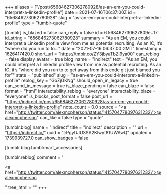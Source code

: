 +++
aliases = ["/post/656846273062780928/as-an-em-you-could-interpret-a-linkedin-profile"]
date = 2021-07-16T06:37:00Z
id = "656846273062780928"
slug = "as-an-em-you-could-interpret-a-linkedin-profile"
type = "tumblr-quote"

[tumblr]
is_blazed = false
can_reply = false
id = 6.568462730627809e+17
id_string = "656846273062780928"
summary = "As an EM, you could interpret a Linkedin profile view from me as potential recruiting. As an IC, it’s “where did you run to to..."
date = "2021-07-16 06:37:00 GMT"
timestamp = 1626417420.0
short_url = "https://tmblr.co/ZY3jbyaTbZI9ya00"
can_reblog = false
display_avatar = true
blog_name = "indirect"
text = "As an EM, you could interpret a Linkedin profile view from me as potential recruiting. As an IC, it&rsquo;s &ldquo;where did you run to to get away from this code git just blamed you for&rdquo;"
state = "published"
slug = "as-an-em-you-could-interpret-a-linkedin-profile"
reblog_key = "GoZjGKNg"
should_open_in_legacy = true
can_send_in_message = true
is_blaze_pending = false
can_blaze = false
format = "html"
interactability_reblog = "everyone"
interactability_blaze = "everyone"
is_blocks_post_format = false
post_url = "https://indirect.io/post/656846273062780928/as-an-em-you-could-interpret-a-linkedin-profile"
note_count = 0.0
source = "<a href=\"http://twitter.com/alexmcpherson/status/1415704778097631232\">@alexmcpherson</a>"
can_like = false
type = "quote"

[tumblr.blog]
name = "indirect"
title = "indirect"
description = ""
url = "https://indirect.io/"
uuid = "t:PgyUJU3SA2Klwyt81UWAwQ"
updated = 1739939727.0
can_show_badges = false

[tumblr.blog.tumblrmart_accessories]

[tumblr.reblog]
comment = "<p><a href=\"http://twitter.com/alexmcpherson/status/1415704778097631232\">@alexmcpherson</a></p>"
tree_html = ""
+++
